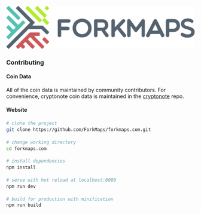 ![forkmaps logo](static/img/forkmaps_b_retina.png)

### Contributing


#### Coin Data

All of the coin data is maintained by community contributors.  For convenience, cryptonote coin data is maintained in the [cryptonote](https://github.com/ForkMaps/cryptonote) repo.

#### Website

```bash
# clone the project
git clone https://github.com/ForkMaps/forkmaps.com.git

# change working directory
cd forkmaps.com

# install dependencies
npm install

# serve with hot reload at localhost:8080
npm run dev

# build for production with minification
npm run build
```

